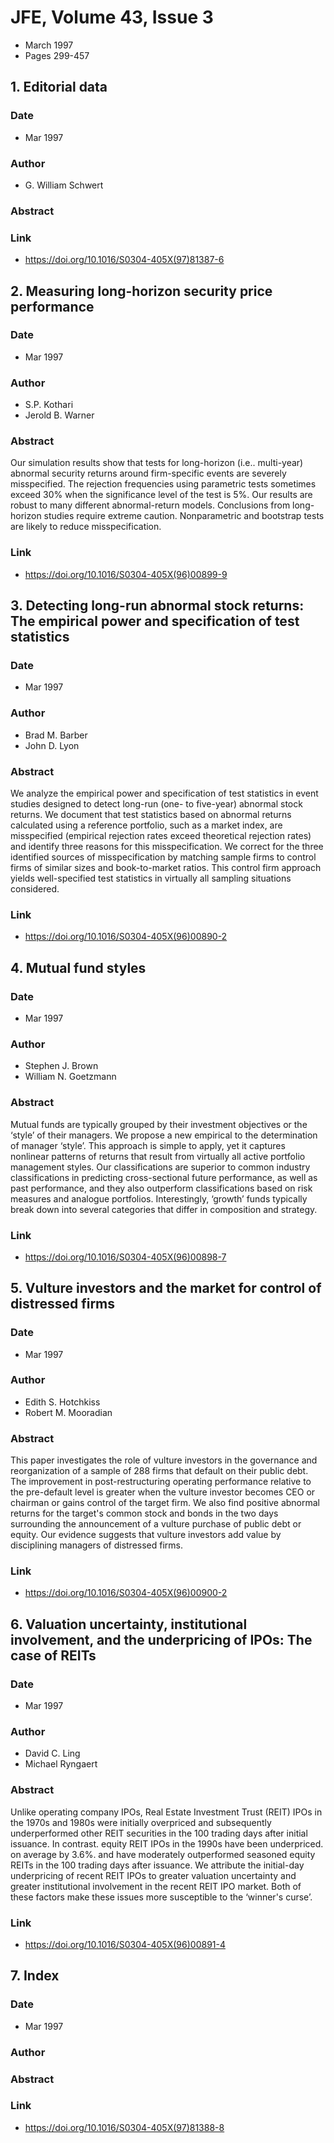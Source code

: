 # JFE, Volume 43, Issue 3
- March 1997
- Pages 299-457

## 1. Editorial data
### Date
- Mar 1997
### Author
- G. William Schwert
### Abstract

### Link
- https://doi.org/10.1016/S0304-405X(97)81387-6

## 2. Measuring long-horizon security price performance
### Date
- Mar 1997
### Author
- S.P. Kothari
- Jerold B. Warner
### Abstract
Our simulation results show that tests for long-horizon (i.e.. multi-year) abnormal security returns around firm-specific events are severely misspecified. The rejection frequencies using parametric tests sometimes exceed 30% when the significance level of the test is 5%. Our results are robust to many different abnormal-return models. Conclusions from long-horizon studies require extreme caution. Nonparametric and bootstrap tests are likely to reduce misspecification.
### Link
- https://doi.org/10.1016/S0304-405X(96)00899-9

## 3. Detecting long-run abnormal stock returns: The empirical power and specification of test statistics
### Date
- Mar 1997
### Author
- Brad M. Barber
- John D. Lyon
### Abstract
We analyze the empirical power and specification of test statistics in event studies designed to detect long-run (one- to five-year) abnormal stock returns. We document that test statistics based on abnormal returns calculated using a reference portfolio, such as a market index, are misspecified (empirical rejection rates exceed theoretical rejection rates) and identify three reasons for this misspecification. We correct for the three identified sources of misspecification by matching sample firms to control firms of similar sizes and book-to-market ratios. This control firm approach yields well-specified test statistics in virtually all sampling situations considered.
### Link
- https://doi.org/10.1016/S0304-405X(96)00890-2

## 4. Mutual fund styles
### Date
- Mar 1997
### Author
- Stephen J. Brown
- William N. Goetzmann
### Abstract
Mutual funds are typically grouped by their investment objectives or the ‘style’ of their managers. We propose a new empirical to the determination of manager ‘style’. This approach is simple to apply, yet it captures nonlinear patterns of returns that result from virtually all active portfolio management styles. Our classifications are superior to common industry classifications in predicting cross-sectional future performance, as well as past performance, and they also outperform classifications based on risk measures and analogue portfolios. Interestingly, ‘growth’ funds typically break down into several categories that differ in composition and strategy.
### Link
- https://doi.org/10.1016/S0304-405X(96)00898-7

## 5. Vulture investors and the market for control of distressed firms
### Date
- Mar 1997
### Author
- Edith S. Hotchkiss
- Robert M. Mooradian
### Abstract
This paper investigates the role of vulture investors in the governance and reorganization of a sample of 288 firms that default on their public debt. The improvement in post-restructuring operating performance relative to the pre-default level is greater when the vulture investor becomes CEO or chairman or gains control of the target firm. We also find positive abnormal returns for the target's common stock and bonds in the two days surrounding the announcement of a vulture purchase of public debt or equity. Our evidence suggests that vulture investors add value by disciplining managers of distressed firms.
### Link
- https://doi.org/10.1016/S0304-405X(96)00900-2

## 6. Valuation uncertainty, institutional involvement, and the underpricing of IPOs: The case of REITs
### Date
- Mar 1997
### Author
- David C. Ling
- Michael Ryngaert
### Abstract
Unlike operating company IPOs, Real Estate Investment Trust (REIT) IPOs in the 1970s and 1980s were initially overpriced and subsequently underperformed other REIT securities in the 100 trading days after initial issuance. In contrast. equity REIT IPOs in the 1990s have been underpriced. on average by 3.6%. and have moderately outperformed seasoned equity REITs in the 100 trading days after issuance. We attribute the initial-day underpricing of recent REIT IPOs to greater valuation uncertainty and greater institutional involvement in the recent REIT IPO market. Both of these factors make these issues more susceptible to the ‘winner's curse’.
### Link
- https://doi.org/10.1016/S0304-405X(96)00891-4

## 7. Index
### Date
- Mar 1997
### Author
### Abstract

### Link
- https://doi.org/10.1016/S0304-405X(97)81388-8

